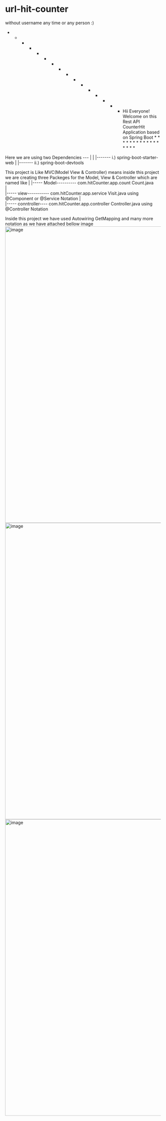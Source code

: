 # url-hit-counter
without username any time or any person :)
* * * * * * * * * * * * * * * * Hii Everyone! Welcome on this Rest API CounterHit Application based on Spring Boot  * * * * * * * *  * * * * * *  * *  *

Here we are using two Dependencies ---
      |
      |
      |------- i.) spring-boot-starter-web
      |
      |------- ii.) spring-boot-devtools

This project is Like MVC(Model View & Controller) means inside this project we are creating three Packeges for the Model, View & Controller which are named like
       |
       |-----  Model---------- com.hitCounter.app.count  Count.java  
       |  
       |-----  view----------- com.hitCounter.app.service  Visit.java    using @Component or @Service  Notation
       |  
       |-----  conntroller---- com.hitCounter.app.controller  Controller.java  using @Controller Notation
                       
                       
Inside this project we have used Autowiring GetMapping and many more notation as we have attached bellow image
<img width="960" alt="image" src="https://user-images.githubusercontent.com/60605831/217195835-00181ca2-a84b-4982-bc84-842af863b411.png">
<img width="960" alt="image" src="https://user-images.githubusercontent.com/60605831/217196325-9c437107-8294-4795-81ee-696e730fb1f5.png">
<img width="960" alt="image" src="https://user-images.githubusercontent.com/60605831/217196376-25eb7b49-8ccf-4cc3-985e-5cfc348c9718.png">
